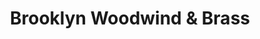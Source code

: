 ---
title: "Brooklyn Woodwind & Brass"
url: /brooklyn/brooklyn-woodwind-und-brass/
shop: Instrumente
---